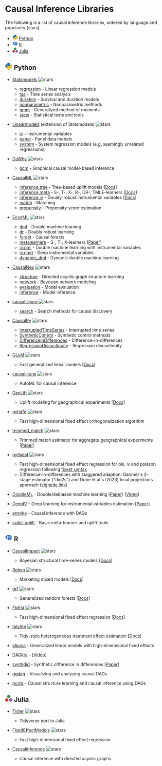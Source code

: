 # Causal Inference Libraries

The following is a list of causal inference libraries, ordered by language and popularity (stars).

- <img width="18" src="img/icon/python.png"> [Python](#-python)
- <img width="18" src="img/icon/r.png"> [R](#-r)
- <img width="18" src="img/icon/julia.png"> [Julia](#-julia)

## <img width="24" src="img/icon/python.png"> Python

- [Statsmodels](https://github.com/statsmodels/statsmodels)
![stars](https://img.shields.io/github/stars/statsmodels)
  - [regression](https://www.statsmodels.org/stable/regression.html) - Linear regression models
  - [tsa](https://www.statsmodels.org/stable/tsa.html) - Time series analysis
  - [duration](https://www.statsmodels.org/stable/duration.html) - Survival and duration models
  - [nonparametric](https://www.statsmodels.org/stable/nonparametric.html) - Nonparametric methods
  - [gmm](https://www.statsmodels.org/stable/gmm.html) - Generalized method of moments
  - [stats](https://www.statsmodels.org/stable/stats.html) - Statistical tests and tools

- [Linearmodels](https://github.com/bashtage/linearmodels/) (extension of Statsmodels)
![stars](https://img.shields.io/github/stars/bashtage/linearmodels)
  - [iv](https://bashtage.github.io/linearmodels/iv/index.html) - Instrumental variables
  - [panel](https://bashtage.github.io/linearmodels/panel/index.html) - Panel data models
  - [system](https://bashtage.github.io/linearmodels/system/index.html) - System regression models (e.g. seemingly unrelated regressions)

- [DoWhy](https://github.com/py-why/dowhy)
![stars](https://img.shields.io/github/stars/py-why/dowhy)
  - [gcm](https://www.pywhy.org/dowhy/v0.9.1/user_guide/gcm_based_inference/index.html) - Graphical causal model-based inference

- [CausalML](https://github.com/uber/causalml)
![stars](https://img.shields.io/github/stars/uber/causalml)
  - [inference.tree](https://causalml.readthedocs.io/en/latest/causalml.html#module-causalml.inference.tree) - Tree-based uplift models [[Docs](https://causalml.readthedocs.io/en/latest/methodology.html#tree-based-algorithms)]
  - [inference.meta](https://causalml.readthedocs.io/en/latest/methodology.html#meta-learner-algorithms) - S-, T-, X-, R-, DR-, TMLE-learners [[Docs](https://causalml.readthedocs.io/en/latest/methodology.html#meta-learner-algorithms)]
  - [inference.iv](https://causalml.readthedocs.io/en/latest/causalml.html#module-causalml.inference.iv) - Doubly-robust instrumental variables [[Docs](https://causalml.readthedocs.io/en/latest/methodology.html#doubly-robust-instrumental-variable-driv-learner)]
  - [match](https://causalml.readthedocs.io/en/latest/causalml.html#module-causalml.match) - Matching
  - [propensity](https://causalml.readthedocs.io/en/latest/causalml.html#module-causalml.propensity) - Propensity score estimation

- [EconML](https://github.com/py-why/EconML)
![stars](https://img.shields.io/github/stars/py-why/econml)
  - [dml](https://econml.azurewebsites.net/spec/estimation/dml.html) - Double machine learning
  - [dr](https://econml.azurewebsites.net/spec/estimation/dr.html) - Doubly robust learning
  - [forest](https://econml.azurewebsites.net/spec/estimation/forest.html) - Causal forests
  - [metalearners](https://econml.azurewebsites.net/spec/estimation/metalearners.html) - S-, T-, X-learners [[Paper](https://arxiv.org/pdf/1706.03461.pdf)]
  - [iv.dml](https://econml.azurewebsites.net/spec/estimation/orthoiv.html) - Double machine learning with instrumental variables
  - [iv.nnet](https://econml.azurewebsites.net/spec/estimation/deepiv.html) - Deep instrumental variables
  - [dynamic_dml](https://econml.azurewebsites.net/spec/estimation/dynamic_dml.html) - Dynamic double machine learning

- [CausalNex](https://github.com/quantumblacklabs/causalnex/)
![stars](https://img.shields.io/github/stars/quantumblacklabs/causalnex)
  - [structure](https://causalnex.readthedocs.io/en/latest/03_tutorial/01_first_tutorial.html) - Directed acyclic graph structure learning
  - [network](https://causalnex.readthedocs.io/en/latest/03_tutorial/01_first_tutorial.html#Fitting-the-Conditional-Distribution-of-the-Bayesian-Network) - Bayesian network modeling
  - [evaluation](https://causalnex.readthedocs.io/en/latest/03_tutorial/01_first_tutorial.html#Model-Probability) - Model evaluation
  - [inference](https://causalnex.readthedocs.io/en/latest/03_tutorial/01_first_tutorial.html#Querying-Marginals) - Model inference

- [causal-learn](https://github.com/py-why/causal-learn)
![stars](https://img.shields.io/github/stars/py-why/causal-learn)
  - [search](https://causal-learn.readthedocs.io/en/latest/search_methods_index/index.html) - Search methods for causal discovery

- [CausalPy](https://github.com/pymc-labs/CausalPy)
![stars](https://img.shields.io/github/stars/pymc-labs/CausalPy)
  - [InterruptedTimeSeries](https://causalpy.readthedocs.io/en/latest/notebooks/its_pymc.html) - Interrupted time series
  - [SyntheticControl](https://causalpy.readthedocs.io/en/latest/notebooks/sc_pymc.html#) - Synthetic control methods
  - [DifferenceInDifferences](https://causalpy.readthedocs.io/en/latest/notebooks/did_pymc.html) - Difference-in-differences
  - [RegressionDiscontinuity](https://causalpy.readthedocs.io/en/latest/notebooks/rd_pymc.html#) - Regression discontinuity

- [GLuM](https://github.com/Quantco/glum/)
![stars](https://img.shields.io/github/stars/Quantco/glum)
  - Fast generalized linear models [[Docs](https://glum.readthedocs.io/en/latest/index.html)]

- [causal-tune](https://github.com/py-why/causaltune)
![stars](https://img.shields.io/github/stars/py-why/causaltune)
  - AutoML for causal inference

- [GeoLift](https://github.com/facebookincubator/GeoLift/)
![stars](https://img.shields.io/github/stars/facebookincubator/GeoLift)
  - Uplift modeling for geographical experiments [[Docs](https://facebookincubator.github.io/GeoLift/)]

- [pyhdfe](https://github.com/jeffgortmaker/pyhdfe)
![stars](https://img.shields.io/github/stars/jeffgortmaker/pyhdfe)
  - Fast high-dimensional fixed effect orthogonalization algorithm

- [trimmed_match](https://github.com/google/trimmed_match)
![stars](https://img.shields.io/github/stars/google/trimmed_match)
  - Trimmed match estimator for aggregate geographical experiments [[Paper](https://arxiv.org/abs/2105.07060)]

- [pyfixest](https://github.com/s3alfisc/pyfixest)
![stars](https://img.shields.io/github/stars/s3alfisc/pyfixest)
  - Fast high-dimensional fixed effect regression for ols, iv and poisson regression following [fixest syntax](https://github.com/lrberge/fixest)
  - Difference-in-differences with staggered adaption: Gardner's 2-stage estimator ("did2s") and Dube et al's (2023) local projections approach ([vignette link](https://s3alfisc.github.io/pyfixest/difference-in-differences-estimation/))

- [DoubleML](https://github.com/DoubleML/doubleml-for-py) - Double/debiased machine learning [[Paper](https://arxiv.org/pdf/1608.00060)] [[Video](https://www.youtube.com/watch?v=ErecsyKEq74)]

- [DeepIV](https://github.com/jhartford/DeepIV) - Deep learning for instrumental variables estimation [[Paper](https://proceedings.mlr.press/v70/hartford17a/hartford17a.pdf)]

- [ananke](https://ananke.readthedocs.io/en/latest/) - Causal inference with DAGs

- [scikit-uplift](https://github.com/maks-sh/scikit-uplift) - Basic meta-learner and uplift tools



## <img width="24" src="img/icon/r.png"> R

- [CausalImpact](https://github.com/google/CausalImpact)
![stars](https://img.shields.io/github/stars/google/CausalImpact)
  - Bayesian structural time-series models [[Docs](https://google.github.io/CausalImpact/CausalImpact.html)]

- [Robyn](https://github.com/facebookexperimental/Robyn/)
![stars](https://img.shields.io/github/stars/facebookexperimental/Robyn)
  - Marketing mixed models [[Docs](https://facebookexperimental.github.io/Robyn/)]

- [grf](https://github.com/grf-labs/grf/)
![stars](https://img.shields.io/github/stars/grf-labs/grf)
  - Generalized random forests [[Docs](https://grf-labs.github.io/grf/index.html)]

- [FixEst](https://github.com/lrberge/fixest)
![stars](https://img.shields.io/github/stars/lrberge/fixest)
  - Fast high-dimensional fixed effect regression [[Docs](https://cran.r-project.org/web/packages/fixest/vignettes/fixest_walkthrough.html)]

- [tidyhte](https://github.com/ddimmery/tidyhte)
![stars](https://img.shields.io/github/stars/ddimmery/tidyhte)
  - Tidy-style heterogeneous treatment effect estimation [[Docs](https://ddimmery.github.io/tidyhte/index.html)]

- [alpaca](https://github.com/amrei-stammann/alpaca) - Generalized linear models with high-dimensional fixed effects

- [DAGitty](https://github.com/jtextor/dagitty) - [[Video](https://www.youtube.com/watch?v=LCC4BkLZo-g)]

- [synthdid](https://github.com/synth-inference/synthdid) - Synthetic difference in differences [[Paper](https://arxiv.org/pdf/2301.11859.pdf)]

- [ggdag](https://github.com/r-causal/ggdag) - Visualizing and analyzing causal DAGs

- [pcalg](https://cran.r-project.org/web/packages/pcalg/index.html) - Causal structure learning and causal inference using DAGs



## <img width="24" src="img/icon/julia.png"> Julia

- [Tidier](https://github.com/TidierOrg/Tidier.jl)
![stars](https://img.shields.io/github/stars/TidierOrg/Tidier.jl)
  - Tidyverse port to Julia

- [FixedEffectModels](https://github.com/FixedEffects/FixedEffectModels.jl)
![stars](https://img.shields.io/github/stars/FixedEffects/FixedEffectModels.jl)
  - Fast high-dimensional fixed effect regression

- [Causalinference](https://github.com/mschauer/CausalInference.jl)
![stars](https://img.shields.io/github/stars/mschauer/CausalInference.jl)
  - Causal inference with directed acyclic graphs
